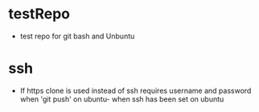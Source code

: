 # testRepo
- test repo for git bash and Unbuntu
# ssh
- If https clone is used instead of ssh requires username and password when 'git push' on ubuntu- when ssh has been set on ubuntu
# 
